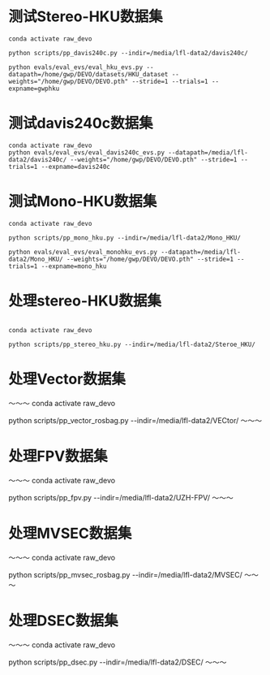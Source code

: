 # 测试Stereo-HKU数据集
~~~
conda activate raw_devo

python scripts/pp_davis240c.py --indir=/media/lfl-data2/davis240c/

python evals/eval_evs/eval_hku_evs.py --datapath=/home/gwp/DEVO/datasets/HKU_dataset --weights="/home/gwp/DEVO/DEVO.pth" --stride=1 --trials=1 --expname=gwphku
~~~

# 测试davis240c数据集
~~~
conda activate raw_devo
python evals/eval_evs/eval_davis240c_evs.py --datapath=/media/lfl-data2/davis240c/ --weights="/home/gwp/DEVO/DEVO.pth" --stride=1 --trials=1 --expname=davis240c
~~~

# 测试Mono-HKU数据集
~~~
conda activate raw_devo

python scripts/pp_mono_hku.py --indir=/media/lfl-data2/Mono_HKU/

python evals/eval_evs/eval_monohku_evs.py --datapath=/media/lfl-data2/Mono_HKU/ --weights="/home/gwp/DEVO/DEVO.pth" --stride=1 --trials=1 --expname=mono_hku

~~~

# 处理stereo-HKU数据集
~~~

conda activate raw_devo

python scripts/pp_stereo_hku.py --indir=/media/lfl-data2/Steroe_HKU/
~~~

# 处理Vector数据集
～～～
conda activate raw_devo

python scripts/pp_vector_rosbag.py --indir=/media/lfl-data2/VECtor/
～～～

# 处理FPV数据集
～～～
conda activate raw_devo

python scripts/pp_fpv.py --indir=/media/lfl-data2/UZH-FPV/
～～～

# 处理MVSEC数据集
～～～
conda activate raw_devo

python scripts/pp_mvsec_rosbag.py --indir=/media/lfl-data2/MVSEC/
～～～

# 处理DSEC数据集
～～～
conda activate raw_devo

python scripts/pp_dsec.py --indir=/media/lfl-data2/DSEC/
～～～